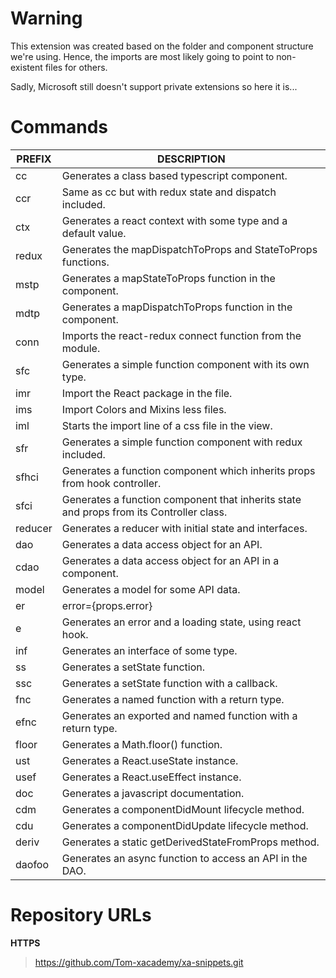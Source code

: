 # Warning

This extension was created based on the folder and component structure we're using.
Hence, the imports are most likely going to point to non-existent files for others.

Sadly, Microsoft still doesn't support private extensions so here it is...

# Commands

|PREFIX          |DESCRIPTION                                                  |
|----------------|-------------------------------------------------------------|
|cc				 |Generates a class based typescript component.                |
|ccr             |Same as cc but with redux state and dispatch included.       |
|ctx             |Generates a react context with some type and a default value.|
|redux           |Generates the mapDispatchToProps and StateToProps functions. |
|mstp            |Generates a mapStateToProps function in the component.       |
|mdtp            |Generates a mapDispatchToProps function in the component.    |
|conn            |Imports the react-redux connect function from the module.    |
|sfc             |Generates a simple function component with its own type.     |
|imr             |Import the React package in the file.                        |
|ims             |Import Colors and Mixins less files.                         |
|iml             |Starts the import line of a css file in the view.            |
|sfr             |Generates a simple function component with redux included.   |
|sfhci           |Generates a function component which inherits props from hook controller.   |
|sfci            |Generates a function component that inherits state and props from its Controller class. |
|reducer         |Generates a reducer with initial state and interfaces.       |
|dao             |Generates a data access object for an API. 				   |
|cdao            |Generates a data access object for an API in a component.    |
|model           |Generates a model for some API data.						   |
|er              |error={props.error} || error={this.props.error}              |
|e               |Generates an error and a loading state, using react hook.    |
|inf             |Generates an interface of some type.						   |
|ss              |Generates a setState function.						       |
|ssc             |Generates a setState function with a callback.			   |
|fnc             |Generates a named function with a return type.			   |
|efnc            |Generates an exported and named function with a return type. |
|floor           |Generates a Math.floor() function.            			   |
|ust             |Generates a React.useState instance.            			   |
|usef            |Generates a React.useEffect instance.            			   |
|doc             |Generates a javascript documentation.            			   |
|cdm             |Generates a componentDidMount lifecycle method.              |
|cdu             |Generates a componentDidUpdate lifecycle method. 			   |
|deriv           |Generates a static getDerivedStateFromProps method.		   |
|daofoo          |Generates an async function to access an API in the DAO.     |

# Repository URLs

**HTTPS**

> https://github.com/Tom-xacademy/xa-snippets.git